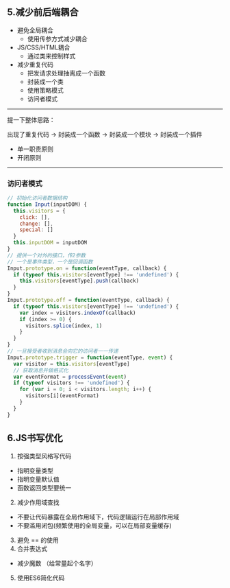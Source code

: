 ## 5.减少前后端耦合

* 避免全局耦合
  * 使用传参方式减少耦合
* JS/CSS/HTML耦合
  * 通过类来控制样式
* 减少重复代码
  * 把发请求处理抽离成一个函数
  * 封装成一个类
  * 使用策略模式
  * 访问者模式

---

提一下整体思路：

出现了重复代码 -> 封装成一个函数 -> 封装成一个模块 -> 封装成一个插件

* 单一职责原则
* 开闭原则

---

### 访问者模式

```js
// 初始化访问者数据结构
function Input(inputDOM) {
  this.visitors = {
    click: [],
    change: [],
    special: []
  }
  this.inputDOM = inputDOM
}
// 提供一个对外的接口，传2参数
// 一个是事件类型，一个是回调函数
Input.prototype.on = function(eventType, callback) {
  if (typeof this.visitors[eventType] !== 'undefined') {
    this.visitors[eventType].push(callback)
  }
}
Input.prototype.off = function(eventType, callback) {
  if (typeof this.visitors[eventType] !== 'undefined') {
    var index = visitors.indexOf(callback) 
    if (index >= 0) {
      visitors.splice(index, 1)
    }
  }
}
// 一旦接受者收到消息会向它的访问者一一传递
Input.prototype.trigger = function(eventType, event) {
  var visitor = this.visitors[eventType]
  // 获取消息并做格式化
  var eventFormat = processEvent(event) 
  if (typeof visitors !== 'undefined') {
    for (var i = 0; i < visitors.length; i++) {
      visitors[i](eventFormat)
    }
  }
}
```

## 6.JS书写优化

1. 按强类型风格写代码 
  * 指明变量类型
  * 指明变量默认值
  * 函数返回类型要统一
2. 减少作用域查找
  * 不要让代码暴露在全局作用域下，代码逻辑运行在局部作用域
  * 不要滥用闭包(频繁使用的全局变量，可以在局部变量缓存)
3. 避免 == 的使用
4. 合并表达式
  * 减少魔数 （给常量起个名字）
5. 使用ES6简化代码

